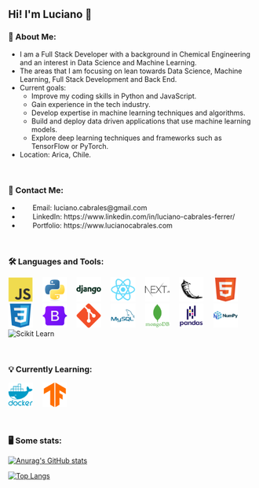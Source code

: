 
## Hi! I'm Luciano 👋


<h3 align="left">📘 About Me:</h3>
<ul>
    <li>I am a Full Stack Developer with a background in Chemical Engineering and an interest in Data Science and Machine Learning.</li>
    <li>The areas that I am focusing on lean towards Data Science, Machine Learning, Full Stack Development and Back End.</li>
    <li>Current goals: <br>
        <ul>
            <li>Improve my coding skills in Python and JavaScript.</li>
            <li>Gain experience in the tech industry.</li>
            <li>Develop expertise in machine learning techniques and algorithms.</li>
            <li>Build and deploy data driven applications that use machine learning models.</li>
            <li>Explore deep learning techniques and frameworks such as TensorFlow or PyTorch.</li>
        </ul>
    <li>Location: Arica, Chile.</li> 
</ul>
<br>

<h3 align="left">📮 Contact Me:</h3>

<ul>
    <li> <img src="https://upload.wikimedia.org/wikipedia/commons/d/df/Aiga_mail.svg" alt="" height="15" width="18" />&nbsp;&nbsp;Email: luciano.cabrales@gmail.com</li>
    <li><img src="https://cdn.jsdelivr.net/npm/simple-icons@3.0.1/icons/linkedin.svg" alt="" height="15" width="18" />&nbsp;&nbsp;LinkedIn: https://www.linkedin.com/in/luciano-cabrales-ferrer/</li>
    <li><img src="https://www.svgrepo.com/show/130546/world-wide-web.svg" alt="" height="15" width="18" />&nbsp;&nbsp;Portfolio: https://www.lucianocabrales.com</li>
</ul>

<br>




<h3 align="left">🛠️ Languages and Tools:</h3>
<!-- Javascript | Python | React | Flask | HTML | CSS | Bootstrap | GIT | MySQL | MongoDB | Pandas |
NumPy | Scikit-Learn.  -->

<p align="left">

<img src="https://github.com/devicons/devicon/blob/master/icons/javascript/javascript-original.svg" alt="Javascript" width="50" height="50"/>
&nbsp; &nbsp;
<img src="https://github.com/devicons/devicon/blob/master/icons/python/python-original.svg" alt="Python" width="50" height="50"/>
&nbsp; &nbsp;
<img src="https://github.com/devicons/devicon/blob/master/icons/django/django-plain-wordmark.svg" alt="Django" width="50" height="50"/>
&nbsp; &nbsp;
<img src="https://github.com/devicons/devicon/blob/master/icons/react/react-original.svg" alt="React" width="50" height="50"/>
&nbsp; &nbsp;
<img src="https://github.com/devicons/devicon/blob/master/icons/nextjs/nextjs-original-wordmark.svg" alt="NextJS" width="50" height="50"/>
&nbsp; &nbsp;
<img src="https://github.com/devicons/devicon/blob/master/icons/flask/flask-original.svg" alt="Flask" width="50" height="50"/>
&nbsp; &nbsp;
<img src="https://github.com/devicons/devicon/blob/master/icons/html5/html5-original.svg" alt="HTML" width="50" height="50"/>
&nbsp; &nbsp;
<img src="https://github.com/devicons/devicon/blob/master/icons/css3/css3-original.svg" alt="CSS" width="50" height="50"/>
&nbsp; &nbsp;
<img src="https://github.com/devicons/devicon/blob/master/icons/bootstrap/bootstrap-original.svg" alt="Bootstrap" width="50" height="50"/>
&nbsp; &nbsp;
<img src="https://github.com/devicons/devicon/blob/master/icons/git/git-original.svg" alt="Git" width="50" height="50"/>
&nbsp; &nbsp;
<img src="https://github.com/devicons/devicon/blob/master/icons/mysql/mysql-plain-wordmark.svg" alt="MySQL" width="50" height="50"/>
&nbsp; &nbsp;
<img src="https://github.com/devicons/devicon/blob/master/icons/mongodb/mongodb-plain-wordmark.svg" alt="MongoDB" width="50" height="50"/>
&nbsp; &nbsp;
<img src="https://github.com/devicons/devicon/blob/master/icons/pandas/pandas-original-wordmark.svg" alt="Pandas" width="50" height="50"/>
&nbsp; &nbsp;
<img src="https://github.com/devicons/devicon/blob/master/icons/numpy/numpy-original-wordmark.svg" alt="NumPy" width="50" height="50"/>
&nbsp; &nbsp;
<img src="https://upload.wikimedia.org/wikipedia/commons/0/05/Scikit_learn_logo_small.svg" alt="Scikit Learn" width="50" height="50"/>



</p>

<br>

<h3 align="left">💡 Currently Learning:</h3>

<p align="left">

<!-- <img src="https://github.com/devicons/devicon/blob/master/icons/typescript/typescript-original.svg" alt="Typescript" width="50" height="50"/>
&nbsp; &nbsp; -->

<!-- <img src="https://github.com/devicons/devicon/blob/master/icons/nestjs/nestjs-plain-wordmark.svg" alt="NestJS" width="50" height="50"/> -->
<img src="https://github.com/devicons/devicon/blob/master/icons/docker/docker-plain-wordmark.svg" alt="Docker" width="50" height="50"/>
&nbsp; &nbsp;
<img src="https://github.com/devicons/devicon/blob/master/icons/tensorflow/tensorflow-original.svg" alt="TensorFlow" width="50" height="50"/>
</p>

<br>

<h3 align="left">🖥️ Some stats:</h3>

[![Anurag's GitHub stats](https://github-readme-stats.vercel.app/api?username=Luciano-C&show_icons=true&theme=dark)](https://github.com/anuraghazra/github-readme-stats)


[![Top Langs](https://github-readme-stats.vercel.app/api/top-langs/?username=Luciano-C&layout=compact&theme=dark&hide=jupyter%20notebook)](https://github.com/Luciano-C/github-readme-stats)

